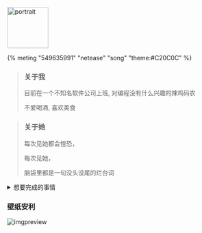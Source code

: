

<div class="text-center">
  <div class="site-author-avatar">
    <img src="https://cdn.jsdelivr.net/gh/lucas-nz/ImgHosting/img/wlop.gif" alt="portrait" title="ID : 知否" width="96">
  </div>
</div>

{% meting "549635991" "netease" "song" "theme:#C20C0C" %}

> ### 关于我
>
> 目前在一个不知名软件公司上班, 对编程没有什么兴趣的辣鸡码农
>
> 不爱喝酒, 喜欢美食

> ### 关于她
>
> 每次见她都会惶恐，
>
> 每次见她，
>
> 脑袋里都是一句没头没尾的烂台词



<details>
<summary>想要完成的事情</summary>


- [ ] 写一首藏有回忆的歌
- [ ] 陪她走过山川大河
- [ ] 在乡村老家有一栋按照自己想法建造的房子
- [ ] 成为一个自己不讨厌的、有趣的人
- [ ] 做很多有趣内涵的动画

</details>

### 壁纸安利

![imgpreview](https://cdn.jsdelivr.net/gh/lucas-nz/ImgHosting/img/20200831223041.jpg)